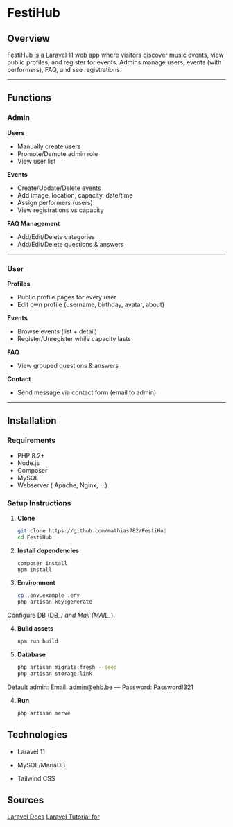 # FestiHub

## Overview
FestiHub is a Laravel 11 web app where visitors discover music events, view public profiles, and register for events. Admins manage users, events (with performers), FAQ, and see registrations.

---

## Functions

### Admin
**Users**
- Manually create users  
- Promote/Demote admin role  
- View user list

**Events**
- Create/Update/Delete events  
- Add image, location, capacity, date/time  
- Assign performers (users)  
- View registrations vs capacity

**FAQ Management**
- Add/Edit/Delete categories  
- Add/Edit/Delete questions & answers

---

### User
**Profiles**
- Public profile pages for every user  
- Edit own profile (username, birthday, avatar, about)

**Events**
- Browse events (list + detail)  
- Register/Unregister while capacity lasts

**FAQ**
- View grouped questions & answers

**Contact**
- Send message via contact form (email to admin)

---

## Installation

### Requirements
- PHP 8.2+
- Node.js
- Composer
- MySQL
- Webserver ( Apache, Nginx, ...)

### Setup Instructions
1. **Clone**
   ```bash
   git clone https://github.com/mathias782/FestiHub
   cd FestiHub

2. **Install dependencies**
   ```bash
   composer install
   npm install

3. **Environment**
   ```bash
   cp .env.example .env
   php artisan key:generate

Configure DB (DB_*) and Mail (MAIL_*).

4. **Build assets**
   ```bash
   npm run build

4. **Database**
   ```bash
   php artisan migrate:fresh --seed
   php artisan storage:link

Default admin:
Email: admin@ehb.be — Password: Password!321

4. **Run**
   ```bash
   php artisan serve

## Technologies

- Laravel 11

- MySQL/MariaDB

- Tailwind CSS

## Sources

[Laravel Docs](https://laravel.com/)
[Laravel Tutorial for](https://www.youtube.com/watch?v=cDEVWbz2PpQ)